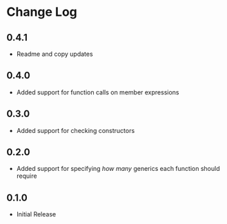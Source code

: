 # Change Log

## 0.4.1
- Readme and copy updates

## 0.4.0
- Added support for function calls on member expressions  

## 0.3.0
- Added support for checking constructors

## 0.2.0
- Added support for specifying _how many_ generics each function should require

## 0.1.0
- Initial Release